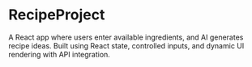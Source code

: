 # RecipeProject
A React app where users enter available ingredients, and AI generates recipe ideas. Built using React state, controlled inputs, and dynamic UI rendering with API integration.
